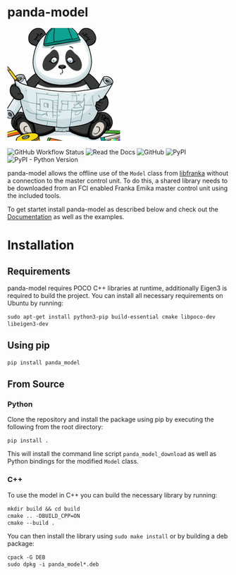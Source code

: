 # panda-model

![robot_model logo](https://raw.githubusercontent.com/JeanElsner/panda_model/main/logo.jpg)

![GitHub Workflow Status](https://img.shields.io/github/actions/workflow/status/JeanElsner/panda_model/build.yml)
![Read the Docs](https://img.shields.io/readthedocs/panda-model)
![GitHub](https://img.shields.io/github/license/JeanElsner/panda_model)
![PyPI](https://img.shields.io/pypi/v/panda-model)
![PyPI - Python Version](https://img.shields.io/pypi/pyversions/panda-model)

panda-model allows the offline use of the `Model` class from [libfranka](https://github.com/frankaemika/libfranka) without a connection to the master control unit. To do this, a shared library needs to be downloaded from an FCI enabled Franka Emika master control unit using the included tools.

To get startet install panda-model as described below and check out the [Documentation](https://panda-model.readthedocs.io) as well as the examples.

# Installation
## Requirements
panda-model requires POCO C++ libraries at runtime, additionally Eigen3 is required to build the project. You can install all necessary requirements on Ubuntu by running:
```
sudo apt-get install python3-pip build-essential cmake libpoco-dev libeigen3-dev
```
## Using pip
```
pip install panda_model
```
## From Source
### Python
Clone the repository and install the package using pip by executing the following from the root directory:
```
pip install .
```
This will install the command line script `panda_model_download` as well as Python bindings for the modified `Model` class.
### C++
To use the model in C++ you can build the necessary library by running:
```
mkdir build && cd build
cmake .. -DBUILD_CPP=ON
cmake --build .
```
You can then install the library using `sudo make install` or by building a deb package:
```
cpack -G DEB
sudo dpkg -i panda_model*.deb
```